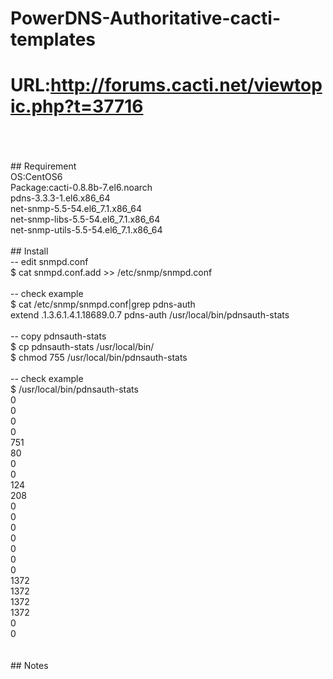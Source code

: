 # PowerDNS-Authoritative-cacti-templates
URL:http://forums.cacti.net/viewtopic.php?t=37716<br>
<br>
====
<br>
## Requirement<br>
OS:CentOS6<br>
Package:cacti-0.8.8b-7.el6.noarch<br>
pdns-3.3.3-1.el6.x86_64<br>
net-snmp-5.5-54.el6_7.1.x86_64<br>
net-snmp-libs-5.5-54.el6_7.1.x86_64<br>
net-snmp-utils-5.5-54.el6_7.1.x86_64<br>
<br>
## Install<br>
-- edit snmpd.conf<br>
$ cat snmpd.conf.add >> /etc/snmp/snmpd.conf<br>
<br>
-- check example<br>
$ cat /etc/snmp/snmpd.conf|grep pdns-auth<br>
extend .1.3.6.1.4.1.18689.0.7 pdns-auth /usr/local/bin/pdnsauth-stats<br>
<br>
-- copy pdnsauth-stats<br>
$ cp pdnsauth-stats /usr/local/bin/<br>
$ chmod 755 /usr/local/bin/pdnsauth-stats<br>
<br>
-- check example<br>
$ /usr/local/bin/pdnsauth-stats<br>
0<br>
0<br>
0<br>
0<br>
751<br>
80<br>
0<br>
0<br>
124<br>
208<br>
0<br>
0<br>
0<br>
0<br>
0<br>
0<br>
0<br>
1372<br>
1372<br>
1372<br>
1372<br>
0<br>
0<br>
<br>
<br>
## Notes



